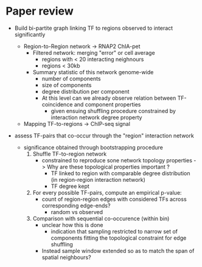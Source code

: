 # Paper review

- Build bi-partite graph linking TF to regions observed to interact significantly
    - Region-to-Region network -> RNAP2 ChIA-pet
        - Filtered network: merging "error" or cell average
            - regions with < 20 interacting neighnours
            - regions < 30kb
        - Summary statistic of this network genome-wide
            - number of components
            - size of components
            - degree distribution per component
            - At this level can we already observe relation between TF-coincidence and component properties
                - given ensuing shuffling procedure constrained by interaction network degree property
    - Mapping TF-to-regions -> ChIP-seq signal

- assess TF-pairs that co-occur through the "region" interaction network
    - significance obtained through bootstrapping procedure
        1. Shuffle TF-to-region network
            - constrained to reproduce sone network topology properties -> Why are these topological properties important ?
                - TF linked to region with comparable degree distribution (in region-region interaction network)
                - TF degree kept
        2. For every possible TF-pairs, compute an empirical p-value:
            - count of region-region edges with considered TFs across corresponding edge-ends?
                - random vs observed
        3. Comparison with sequential co-occurence (within bin)
            - unclear how this is done
                - indication that sampling restricted to narrow set of components fitting the topological constraint for edge shuffling
            - Instead sample window extended so as to match the span of spatial neighbours?